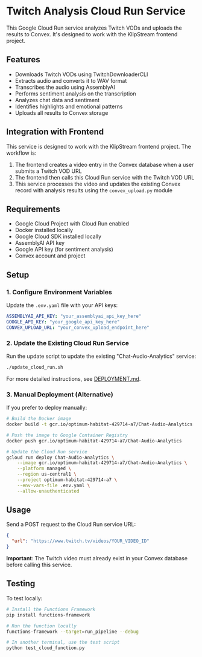 # Twitch Analysis Cloud Run Service

This Google Cloud Run service analyzes Twitch VODs and uploads the results to Convex. It's designed to work with the KlipStream frontend project.

## Features

- Downloads Twitch VODs using TwitchDownloaderCLI
- Extracts audio and converts it to WAV format
- Transcribes the audio using AssemblyAI
- Performs sentiment analysis on the transcription
- Analyzes chat data and sentiment
- Identifies highlights and emotional patterns
- Uploads all results to Convex storage

## Integration with Frontend

This service is designed to work with the KlipStream frontend project. The workflow is:

1. The frontend creates a video entry in the Convex database when a user submits a Twitch VOD URL
2. The frontend then calls this Cloud Run service with the Twitch VOD URL
3. This service processes the video and updates the existing Convex record with analysis results using the `convex_upload.py` module

## Requirements

- Google Cloud Project with Cloud Run enabled
- Docker installed locally
- Google Cloud SDK installed locally
- AssemblyAI API key
- Google API key (for sentiment analysis)
- Convex account and project

## Setup

### 1. Configure Environment Variables

Update the `.env.yaml` file with your API keys:

```yaml
ASSEMBLYAI_API_KEY: "your_assemblyai_api_key_here"
GOOGLE_API_KEY: "your_google_api_key_here"
CONVEX_UPLOAD_URL: "your_convex_upload_endpoint_here"
```

### 2. Update the Existing Cloud Run Service

Run the update script to update the existing "Chat-Audio-Analytics" service:

```bash
./update_cloud_run.sh
```

For more detailed instructions, see [DEPLOYMENT.md](DEPLOYMENT.md).

### 3. Manual Deployment (Alternative)

If you prefer to deploy manually:

```bash
# Build the Docker image
docker build -t gcr.io/optimum-habitat-429714-a7/Chat-Audio-Analytics .

# Push the image to Google Container Registry
docker push gcr.io/optimum-habitat-429714-a7/Chat-Audio-Analytics

# Update the Cloud Run service
gcloud run deploy Chat-Audio-Analytics \
    --image gcr.io/optimum-habitat-429714-a7/Chat-Audio-Analytics \
    --platform managed \
    --region us-central1 \
    --project optimum-habitat-429714-a7 \
    --env-vars-file .env.yaml \
    --allow-unauthenticated
```

## Usage

Send a POST request to the Cloud Run service URL:

```json
{
  "url": "https://www.twitch.tv/videos/YOUR_VIDEO_ID"
}
```

**Important**: The Twitch video must already exist in your Convex database before calling this service.

## Testing

To test locally:

```bash
# Install the Functions Framework
pip install functions-framework

# Run the function locally
functions-framework --target=run_pipeline --debug

# In another terminal, use the test script
python test_cloud_function.py
```
